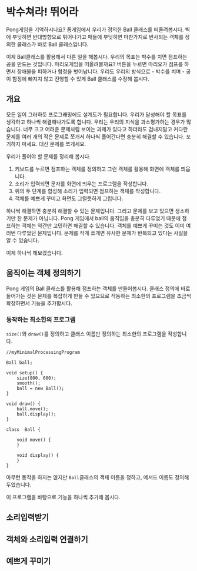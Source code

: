 # 박수쳐라! 뛰어라 #
Pong게임을 기억하시나요? 퐁게임에서 우리가 정의한 Ball 클래스를 떠올려봅시다. 벽에 부딪히면 반대방향으로 튀어나가고 패들에 부딪히면 마찬가지로 반사되는 객체를 정의한 클래스가 바로 Ball 클래스입니다.

이제 Ball클래스를 활용해서 다른 일을 해봅시다. 우리의 목표는 박수를 치면 점프하는 공을 만드는 것입니다. 마리오게임을 떠올려볼까요? 버튼을 누르면 마리오가 점프를 하면서 장애물을 피하거나 함정을 벗어납니다. 우리도 우리의 방식으로 - 박수를 치며 - 공이 함정에 빠지지 않고 진행할 수 있게 Ball 클래스를 수정해 봅시다.
## 개요 ##
모든 일이 그러하듯 프로그래밍에도 설계도가 필요합니다. 우리가 달성해야 할 목표를 생각하고 하나씩 해결해나가도록 합니다. 우리는 우리의 지식을 과소평가하는 경우가 많습니다. 너무 크고 어려운 문제처럼 보이는 과제가 있다고 하더라도 겁내지말고 커다란 문제를 여러 개의 작은 문제로 쪼개서 하나씩 풀어간다면 충분히 해결할 수 있습니다. 포기하지 마세요. 대신 문제를 쪼개세요.

우리가 풀어야 할 문제를 정리해 봅시다.

1. 키보드를 누르면 점프하는 객체를 정의하고 그런 객체를 활용해 화면에 객체를 띄웁니다.
2. 소리가 입력되면 문자를 화면에 띄우는 프로그램을 작성합니다.
3. 위의 두 단계를 합성해 소리가 입력되면 점프하는 객체를 작성합니다.
4. 객체를 예쁘게 꾸미고 화면도 그럴듯하게 그립니다.

하나씩 해결하면 충분히 해결할 수 있는 문제입니다. 그리고 문제를 보고 있으면 생소하기만 한 문제가 아닙니다. Pong 게임에서 ball의 움직임을 충분히 다루었기 때문에 점프하는 객체는 약간만 고민하면 해결할 수 있습니다. 객체를 예쁘게 꾸미는 것도 이미 여러번 다루었던 문제입니다. 문제를 작게 쪼개면 유사한 문제가 반복되고 있다는 사실을 알 수 있습니다.

이제 하나씩 해보겠습니다.

## 움직이는 객체 정의하기 ##
Pong 게임의 Ball 클래스를 활용해 점프하는 객체를 만들어봅시다. 클래스 정의에 바로 들어가는 것은 문제를 복잡하게 만들 수 있으므로 작동하는 최소한의 프로그램을 조금씩 확장하면서 기능을 추가합시다.

### 동작하는 최소한의 프로그램 ###
`size()`와 `draw()`를 정의하고 클래스 이름만 정의하는 최소한의 프로그램을 작성합니다.

	//myMinimalProcessingProgram
	
	Ball ball;
	
	void setup() {
		size(800, 600);
		smooth();
		ball = new Ball();
	}
	
	void draw() {
		ball.move();
		ball.display();
	}
	
	class  Ball {
	
		void move() {
		}
	
		void display() {
		}
	}

아무런 동작을 하지는 않지만 `Ball`클래스의 객체 이름을 정하고, 메서드 이름도 정의해 두었습니다.

이 프로그램을 바탕으로 기능을 하나씩 추가해 봅시다.
## 소리입력받기 ##
## 객체와 소리입력 연결하기 ##
## 예쁘게 꾸미기 ##
